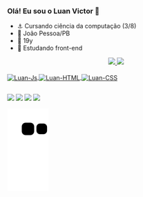 ### Olá! Eu sou o Luan Victor 👋

- ⚓ Cursando ciência da computação (3/8)
- 🌴 João Pessoa/PB
- 🥳 19y
- 🌱 Estudando front-end

<div align="center">
  <a href="https://github.com/luanxvsm">
  <img height="165em" src="https://github-readme-stats.vercel.app/api?username=luanxvsm&show_icons=true&theme=gotham&include_all_commits=true&count_private=true"/>
  <img height="165em" src="https://github-readme-stats.vercel.app/api/top-langs/?username=luanxvsm&layout=compact&langs_count=7&theme=gotham"/>
</div>
<div style="display: inline_block"><br>
  <img align="center" alt="Luan-Js" height="30" width="40" src="https://upload.wikimedia.org/wikipedia/commons/3/3b/Javascript_Logo.png">
  <img align="center" alt="Luan-HTML" height="30" width="40" src="https://cdn.pixabay.com/photo/2017/08/05/11/16/logo-2582748_1280.png">
  <img align="center" alt="Luan-CSS" height="30" width="40" src="https://cdn.pixabay.com/photo/2017/08/05/11/16/logo-2582747_1280.png">
</div>
  
  ##
  
  <div>
  <a href="https://instagram.com/luanvictorsm" target="_blank"><img src="https://img.shields.io/badge/-Instagram-%23E4405F?style=for-the- badge&logo=instagram&logoColor=white" target="_blank"></a>
 	<a href="https://www.twitch.tv/luanxvsm" target="_blank"><img src="https://img.shields.io/badge/Twitch-9146FF?style=for-the- badge&logo=twitch&logoColor=white" target="_blank"></a>
  <a href = "mailto:contatoluanvictor2808@gmail.com"><img src="https://img.shields.io/badge/-Gmail-%23333?style=for-the-badge&logo=gmail&logoColor=white" destino ="_blank" width=75></a>
  <a href="https://twitter.com/luanxvsm" target="_blank"><img src="https://img.shields.io/badge/Twitter-1DA1F2?style=for-the-badge&logo=twitter&logoColor=white" target="_blank" width=75></a>
  
  ![snake gif](https://github.com/luanxvsm/luanxvsm/blob/output/github-contribution-grid-snake.svg)
  
  </div>

